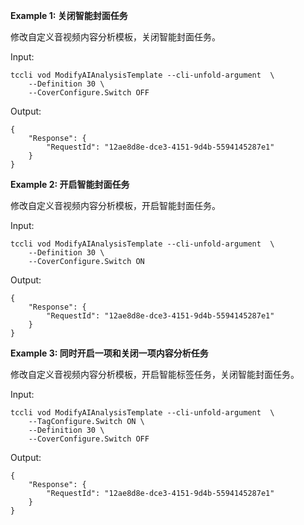 **Example 1: 关闭智能封面任务**

修改自定义音视频内容分析模板，关闭智能封面任务。

Input: 

```
tccli vod ModifyAIAnalysisTemplate --cli-unfold-argument  \
    --Definition 30 \
    --CoverConfigure.Switch OFF
```

Output: 
```
{
    "Response": {
        "RequestId": "12ae8d8e-dce3-4151-9d4b-5594145287e1"
    }
}
```

**Example 2: 开启智能封面任务**

修改自定义音视频内容分析模板，开启智能封面任务。

Input: 

```
tccli vod ModifyAIAnalysisTemplate --cli-unfold-argument  \
    --Definition 30 \
    --CoverConfigure.Switch ON
```

Output: 
```
{
    "Response": {
        "RequestId": "12ae8d8e-dce3-4151-9d4b-5594145287e1"
    }
}
```

**Example 3: 同时开启一项和关闭一项内容分析任务**

修改自定义音视频内容分析模板，开启智能标签任务，关闭智能封面任务。

Input: 

```
tccli vod ModifyAIAnalysisTemplate --cli-unfold-argument  \
    --TagConfigure.Switch ON \
    --Definition 30 \
    --CoverConfigure.Switch OFF
```

Output: 
```
{
    "Response": {
        "RequestId": "12ae8d8e-dce3-4151-9d4b-5594145287e1"
    }
}
```

